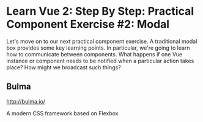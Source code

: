 # Learn Vue 2: Step By Step: Practical Component Exercise #2: Modal

Let's move on to our next practical component exercise. A traditional modal box provides some key learning points. In particular, we're going to learn how to communicate between components. What happens if one Vue instance or component needs to be notified when a particular action takes place? How might we broadcast such things?

## Bulma
http://bulma.io/

A modern CSS framework based on Flexbox


